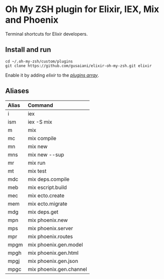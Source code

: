 # Oh My ZSH plugin for Elixir, IEX, Mix and Phoenix

Terminal shortcuts for Elixir developers.

## Install and run
```
cd ~/.oh-my-zsh/custom/plugins
git clone https://github.com/gusaiani/elixir-oh-my-zsh.git elixir
```

Enable it by adding _elixir_ to the [_plugins array_](https://github.com/robbyrussell/oh-my-zsh/blob/master/templates/zshrc.zsh-template#L48).

## Aliases

| Alias               | Command                 |
|:--------------------|:------------------------|
| i                   | iex                     |
| ism                 | iex -S mix              |
| m                   | mix                     |
| mc                  | mix compile             |
| mn                  | mix new                 |
| mns                 | mix new --sup           |
| mr                  | mix run                 |
| mt                  | mix test                |
| mdc                 | mix deps.compile        |
| meb                 | mix escript.build       |
| mec                 | mix ecto.create         |
| mem                 | mix ecto.migrate        |
| mdg                 | mix deps.get            |
| mpn                 | mix phoenix.new         |
| mps                 | mix phoenix.server      |
| mpr                 | mix phoenix.routes      |
| mpgm                | mix phoenix.gen.model   |
| mpgh                | mix phoenix.gen.html    |
| mpgj                | mix phoenix.gen.json    |
| mpgc                | mix phoenix.gen.channel |
